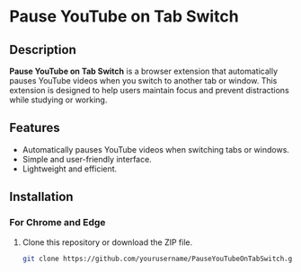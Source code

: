 # Pause YouTube on Tab Switch

## Description
**Pause YouTube on Tab Switch** is a browser extension that automatically pauses YouTube videos when you switch to another tab or window. This extension is designed to help users maintain focus and prevent distractions while studying or working.

## Features
- Automatically pauses YouTube videos when switching tabs or windows.
- Simple and user-friendly interface.
- Lightweight and efficient.

## Installation

### For Chrome and Edge
1. Clone this repository or download the ZIP file.
   ```bash
   git clone https://github.com/yourusername/PauseYouTubeOnTabSwitch.git
